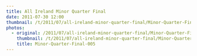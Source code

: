 ```yaml
---
title: All Ireland Minor Quarter Final
date: 2011-07-30 12:00
thumbnail: /t/2011/07/all-ireland-minor-quarter-final/Minor-Quarter-Final-005.jpg
photos:
  - original: /2011/07/all-ireland-minor-quarter-final/Minor-Quarter-Final-005.jpg
    thumbnail: /t/2011/07/all-ireland-minor-quarter-final/Minor-Quarter-Final-005.jpg
    title: Minor-Quarter-Final-005
---
```

